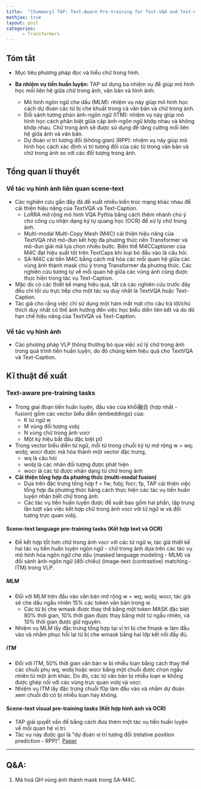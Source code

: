```yaml
---
title:  "[Summary] TAP: Text-Aware Pre-training for Text-VQA and Text-Caption"
mathjax: true
layout: post
categories: 
      - Transformers
---
```


## Tóm tắt
- Mục tiêu phương pháp đọc và hiểu chữ trong hình.

- **Ba nhiệm vụ tiền huấn luyện:** TAP sử dụng ba nhiệm vụ để giúp mô hình học mối liên hệ giữa chữ trong ảnh, văn bản và hình ảnh:
    - Mô hình ngôn ngữ che dấu (MLM): nhiệm vụ này giúp mô hình học cách dự đoán các từ bị che khuất trong cả văn bản và chữ trong ảnh.
    - Đối sánh tương phản ảnh-ngôn ngữ (ITM): nhiệm vụ này giúp mô hình học cách phân biệt giữa cặp ảnh-ngôn ngữ khớp nhau và không khớp nhau. Chữ trong ảnh sẽ được sử dụng để tăng cường mối liên hệ giữa ảnh và văn bản.
    - Dự đoán vị trí tương đối (không gian) (RPP): nhiệm vụ này giúp mô hình học cách xác định vị trí tương đối của các từ trong văn bản và chữ trong ảnh so với các đối tượng trong ảnh.
## Tổng quan lí thuyết
### Về tác vụ hình ảnh liên quan scene-text
- Các nghiên cứu gần đây đã đề xuất nhiều kiến trúc mạng khác nhau để cải thiện hiệu năng của TextVQA và Text-Caption.
    - LoRRA mở rộng mô hình VQA Pythia bằng cách thêm nhánh chú ý cho công cụ nhận dạng ký tự quang học (OCR) để xử lý chữ trong ảnh.
    - Multi-modal Multi-Copy Mesh (M4C) cải thiện hiệu năng của TextVQA nhờ mô-đun kết hợp đa phương thức nền Transformer và mô-đun giải mã lựa chọn nhiều bước. Biến thể M4CCaptioner của M4C đạt hiệu suất tốt trên TextCaps khi loại bỏ đầu vào là câu hỏi.
    - SA-M4C cải tiến M4C bằng cách mã hóa các mối quan hệ giữa các vùng ảnh thành mask chú ý trong Transformer đa phương thức. Các nghiên cứu tương tự về mối quan hệ giữa các vùng ảnh cũng được thực hiện trong tác vụ Text-Caption.
- Mặc dù có các thiết kế mạng hiệu quả, tất cả các nghiên cứu trước đây đều chỉ tối ưu trực tiếp cho một tác vụ duy nhất là TextVQA hoặc Text-Caption.
- Tác giả cho rằng việc chỉ sử dụng một hàm mất mát cho câu trả lời/chú thích duy nhất có thể ảnh hưởng đến việc học biểu diễn liên kết và do đó hạn chế hiệu năng của TextVQA và Text-Caption.
### Về tác vụ hình ảnh
- Các phương pháp VLP thông thường bỏ qua việc xử lý chữ trong ảnh trong quá trình tiền huấn luyện, do đó chúng kém hiệu quả cho TextVQA và Text-Caption.
## Kĩ thuật đề xuất
### Text-aware pre-training tasks
- Trong giai đoạn tiền huấn luyện, đầu vào của khối融合 (hợp nhất - fusion) gồm các vector biểu diễn (embeddings) của:
    - K từ ngữ w
    - M vùng đối tượng vobj
    - N vùng chữ trong ảnh vocr
    - Một ký hiệu bắt đầu đặc biệt p0
- Trong vector biểu diễn từ ngữ, mỗi từ trong chuỗi ký tự mở rộng w = wq; wobj; wocr được mã hóa thành một vector đặc trưng,
    - wq là câu hỏi
    - wobj là các nhãn đối tượng được phát hiện
    - wocr là các từ được nhận dạng từ chữ trong ảnh
- **Cải thiện tổng hợp đa phương thức (multi-modal fusion)**
    - Dựa trên đặc trưng tổng hợp f = fw; fobj; focr; fp, TAP cải thiện việc tổng hợp đa phương thức bằng cách thực hiện các tác vụ tiền huấn luyện nhận biết chữ trong ảnh.
    - Các tác vụ tiền huấn luyện được đề xuất bao gồm hai phần, tập trung lần lượt vào việc kết hợp chữ trong ảnh vocr với từ ngữ w và đối tượng trực quan vobj.

#### Scene-text language pre-training tasks (Kết hợp text và OCR)
- Để kết hợp tốt hơn chữ trong ảnh vocr với các từ ngữ w, tác giả thiết kế hai tác vụ tiền huấn luyện ngôn ngữ - chữ trong ảnh dựa trên các tác vụ mô hình hóa ngôn ngữ che dấu (masked language modeling - MLM) và đối sánh ảnh-ngôn ngữ (đối chiếu) (image-text (contrastive) matching - ITM) trong VLP.
##### MLM
- Đối với MLM trên đầu vào văn bản mở rộng w = wq; wobj; wocr, tác giả sẽ che dấu ngẫu nhiên 15% các token văn bản trong w.
    - Các từ bị che wmask được thay thế bằng một token MASK đặc biệt 80% thời gian, 10% thời gian được thay bằng một từ ngẫu nhiên, và 10% thời gian được giữ nguyên.
- Nhiệm vụ MLM lấy đặc trưng tổng hợp tại vị trí bị che fmask w làm đầu vào và nhằm phục hồi lại từ bị che wmask bằng hai lớp kết nối đầy đủ.
  
##### ITM
- Đối với ITM, 50% thời gian văn bản w bị nhiễu loạn bằng cách thay thế các chuỗi phụ wq, wobj hoặc wocr bằng một chuỗi được chọn ngẫu nhiên từ một ảnh khác. Do đó, các từ văn bản bị nhiễu loạn w không được ghép nối với các vùng trực quan vobj và vocr.
- Nhiệm vụ ITM lấy đặc trưng chuỗi f0p làm đầu vào và nhằm dự đoán xem chuỗi đó có bị nhiễu loạn hay không.

#### Scene-text visual pre-training tasks  (Kết hợp hình ảnh và OCR)
- TAP giải quyết vấn đề bằng cách đưa thêm một tác vụ tiền huấn luyện về mối quan hệ vị trí.
- Tác vụ này được gọi là "dự đoán vị trí tương đối (relative position prediction - RPP)". 
[Paper](https://arxiv.org/abs/2012.04638])

------
## Q&A:
1. Mã hoá QH vùng ảnh thành mask trong SA-M4C. 

